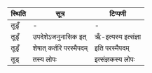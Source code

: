 | स्थिति | सूत्र | टिप्पणी |
| ----- | ------- | ------ |
| तूडृँ | - | - |
| तूडृँ | उपदेशेऽजनुनासिक इत् | ऋँ-इत्यस्य इत्संज्ञा |
| तूडृँ | शेषात् कर्तरि परस्मैपदम् | इति परस्मैपदम् |
| तूड् | तस्य लोपः | इत्संज्ञकस्य लोपः |

